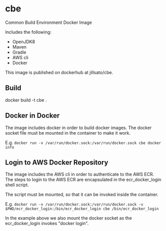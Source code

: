 # cbe
Common Build Environment Docker Image

Includes the following:
- OpenJDK8
- Maven
- Gradle
- AWS cli
- Docker

This image is published on dockerhub at jillsato/cbe.

## Build

docker build -t cbe .

## Docker in Docker

The image includes docker in order to build docker images.
The docker socket file must be mounted in the container to make it work.

E.g.
`docker run -v /var/run/docker.sock:/var/run/docker.sock cbe docker info`

## Login to AWS Docker Repository

The image includes the AWS cli in order to authenticate to the AWS ECR.
The steps to login to the AWS ECR are encapsulated in the ecr_docker_login shell script.

The script must be mounted, so that it can be invoked inside the container.

E.g.
`docker run -v /var/run/docker.sock:/var/run/docker.sock -v $PWD/ecr_docker_login:/bin/ecr_docker_login cbe /bin/ecr_docker_login`

In the example above we also mount the docker socket as the ecr_docker_login invokes "docker login".
